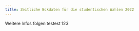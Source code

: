 ```yaml
---
title: Zeitliche Eckdaten für die studentischen Wahlen 2022
---
```


Weitere Infos folgen
testest 123
